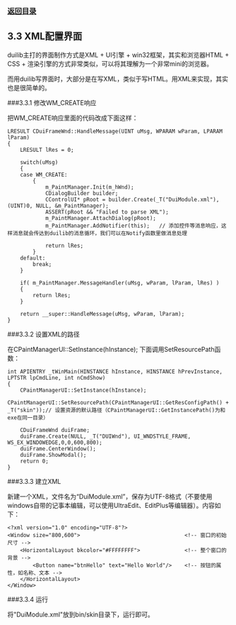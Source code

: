 ### [返回目录](0.目录.md)

## 3.3 XML配置界面

duilib主打的界面制作方式是XML + UI引擎 + win32框架，其实和浏览器HTML + CSS + 渲染引擎的方式非常类似，可以将其理解为一个非常mini的浏览器。

而用duilib写界面时，大部分是在写XML，类似于写HTML。用XML来实现，其实也是很简单的。
    
###3.3.1 修改WM_CREATE响应

把WM_CREATE响应里面的代码改成下面这样：

<pre><code>LRESULT CDuiFrameWnd::HandleMessage(UINT uMsg, WPARAM wParam, LPARAM lParam)
{
	LRESULT lRes = 0;

	switch(uMsg)
	{
	case WM_CREATE:
		{
			m_PaintManager.Init(m_hWnd);
			CDialogBuilder builder;
			CControlUI* pRoot = builder.Create(_T("DuiModule.xml"), (UINT)0, NULL, &m_PaintManager);
			ASSERT(pRoot && "Failed to parse XML");
			m_PaintManager.AttachDialog(pRoot);
			m_PaintManager.AddNotifier(this);   // 添加控件等消息响应，这样消息就会传达到duilib的消息循环，我们可以在Notify函数里做消息处理
			
			return lRes;
		}
	default:
		break;
	}

	if( m_PaintManager.MessageHandler(uMsg, wParam, lParam, lRes) ) 
	{
		return lRes;
	}

	return __super::HandleMessage(uMsg, wParam, lParam);
}
</code></pre>

###3.3.2 设置XML的路径

在CPaintManagerUI::SetInstance(hInstance); 下面调用SetResourcePath函数：

<pre><code>int APIENTRY _tWinMain(HINSTANCE hInstance, HINSTANCE hPrevInstance, LPTSTR lpCmdLine, int nCmdShow)
{
	CPaintManagerUI::SetInstance(hInstance); 
	CPaintManagerUI::SetResourcePath(CPaintManagerUI::GetResConfigPath() + _T("skin"));// 设置资源的默认路径（CPaintManagerUI::GetInstancePath()为和exe在同一目录）

	CDuiFrameWnd duiFrame;
	duiFrame.Create(NULL, _T("DUIWnd"), UI_WNDSTYLE_FRAME, WS_EX_WINDOWEDGE,0,0,600,800);
	duiFrame.CenterWindow();
	duiFrame.ShowModal();
	return 0;
}
</code></pre>

###3.3.3 建立XML

新建一个XML，文件名为“DuiModule.xml”，保存为UTF-8格式（不要使用windows自带的记事本编辑，可以使用UltraEdit、EditPlus等编辑器）。内容如下：

    <?xml version="1.0" encoding="UTF-8"?>
    <Window size="800,600">                                 <!-- 窗口的初始尺寸 -->
        <HorizontalLayout bkcolor="#FFFFFFFF">              <!-- 整个窗口的背景 -->
            <Button name="btnHello" text="Hello World"/>    <!-- 按钮的属性，如名称、文本 -->
        </HorizontalLayout>
    </Window>

###3.3.4 运行

将"DuiModule.xml"放到bin/skin目录下，运行即可。

